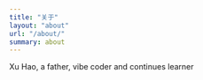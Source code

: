 ```yaml
---
title: "关于"
layout: "about"
url: "/about/"
summary: about
---
```


Xu Hao, a father, vibe coder and continues learner


